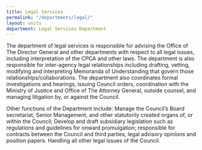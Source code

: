 ```yaml
---
title: Legal Services
permalink: "/departments/legal/"
layout: units
department: Legal Services Department
---
```


The department of legal services is responsible for advising the Office of The Director General and other departments with respect to all legal issues, including interpretation of the CPCA and other laws. The department is also responsible for inter-agency legal relationships including drafting, vetting, modifying and interpreting Memoranda of Understanding that govern those relationships/collaborations. The department also coordinates formal investigations and hearings, issuing Council orders, coordination with the Ministry of Justice and Office of The Attorney General, outside counsel, and managing litigation by, or against the Council.

Other functions of the Department include:
Manage the Council’s Board secretariat, Senior Management, and other statutorily created organs of, or within the Council;
Develop and draft subsidiary legislation such as regulations and guidelines for onward promulgation; responsible for contracts between the Council and third parties, legal advisory opinions and position papers.
Handling all other legal issues of the Council.
